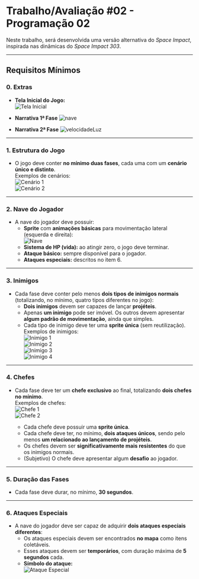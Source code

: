 # **Trabalho/Avaliação #02 - Programação 02**

Neste trabalho, será desenvolvida uma versão alternativa do *Space Impact*, inspirada nas dinâmicas do *Space Impact 303*.

---

## **Requisitos Mínimos**

### **0. Extras**
- **Tela Inicial do Jogo:**  
  ![Tela Inicial](https://github.com/user-attachments/assets/0a0213de-41ca-4d72-a7df-883093452061)

- **Narrativa 1ª Fase**
![nave](https://github.com/user-attachments/assets/5c227971-9535-48fe-b032-72131efb2ede)

- **Narrativa 2ª Fase**
![velocidadeLuz](https://github.com/user-attachments/assets/5187a20b-236e-47d2-90b9-b80a605ad61d)


---

### **1. Estrutura do Jogo**
- O jogo deve conter **no mínimo duas fases**, cada uma com um **cenário único e distinto**.  
  Exemplos de cenários:  
  ![Cenário 1](https://github.com/user-attachments/assets/893b555b-7612-486c-9002-dd81e6ae807e)  
  ![Cenário 2](https://github.com/user-attachments/assets/3990db98-d5f6-4afc-8f79-966721d99b60)  

---

### **2. Nave do Jogador**
- A nave do jogador deve possuir:
  - **Sprite** com **animações básicas** para movimentação lateral (esquerda e direita):  
    ![Nave](https://github.com/user-attachments/assets/7dc21281-f104-45fb-8ede-d0066bb08da1)  
  - **Sistema de HP (vida):** ao atingir zero, o jogo deve terminar.  
  - **Ataque básico:** sempre disponível para o jogador.  
  - **Ataques especiais:** descritos no item 6.

---

### **3. Inimigos**
- Cada fase deve conter pelo menos **dois tipos de inimigos normais** (totalizando, no mínimo, quatro tipos diferentes no jogo):  
  - **Dois inimigos** devem ser capazes de lançar **projéteis**.  
  - Apenas **um inimigo** pode ser imóvel. Os outros devem apresentar **algum padrão de movimentação**, ainda que simples.  
  - Cada tipo de inimigo deve ter uma **sprite única** (sem reutilização).  
  Exemplos de inimigos:  
  ![Inimigo 1](https://github.com/user-attachments/assets/21285467-d47f-4127-9e9e-eb23c15cf54e)  
  ![Inimigo 2](https://github.com/user-attachments/assets/f068bc94-4836-4156-91b2-1af021889e6f)  
  ![Inimigo 3](https://github.com/user-attachments/assets/376be9da-6f2b-47ed-9c07-5015929c3748)  
  ![Inimigo 4](https://github.com/user-attachments/assets/f59caee3-ce6f-4673-b5fc-3ad77151eaff)  

---

### **4. Chefes**
- Cada fase deve ter um **chefe exclusivo** ao final, totalizando **dois chefes no mínimo**.  
  Exemplos de chefes:  
  ![Chefe 1](https://github.com/user-attachments/assets/452095cc-3556-4eed-9b24-39d8aff4f2de)  
  ![Chefe 2](https://github.com/user-attachments/assets/83e72a89-9692-49a4-9f37-8095ae66ab60)  

  - Cada chefe deve possuir uma **sprite única**.  
  - Cada chefe deve ter, no mínimo, **dois ataques únicos**, sendo pelo menos **um relacionado ao lançamento de projéteis**.  
  - Os chefes devem ser **significativamente mais resistentes** do que os inimigos normais.  
  - (Subjetivo) O chefe deve apresentar algum **desafio** ao jogador.

---

### **5. Duração das Fases**
- Cada fase deve durar, no mínimo, **30 segundos**.

---

### **6. Ataques Especiais**
- A nave do jogador deve ser capaz de adquirir **dois ataques especiais diferentes**:
  - Os ataques especiais devem ser encontrados **no mapa** como itens coletáveis.
  - Esses ataques devem ser **temporários**, com duração máxima de **5 segundos** cada.  
  - **Símbolo do ataque:**  
    ![Ataque Especial](https://github.com/user-attachments/assets/c8ded351-b2eb-45c0-8fb6-e103784feb5d)
